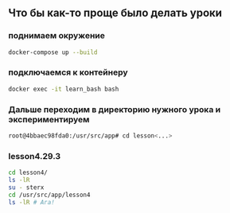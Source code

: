 ## Что бы как-то проще было делать уроки

### поднимаем окружение
```sh
docker-compose up --build
```

### подключаемся к контейнеру
```sh
docker exec -it learn_bash bash
```

### Дальше переходим в директорию нужного урока и экспериментируем
```sh
root@4bbaec98fda0:/usr/src/app# cd lesson<...>
```

### lesson4.29.3

```bash
cd lesson4/
ls -lR
su - sterx
cd /usr/src/app/lesson4
ls -lR # Ага!
```
